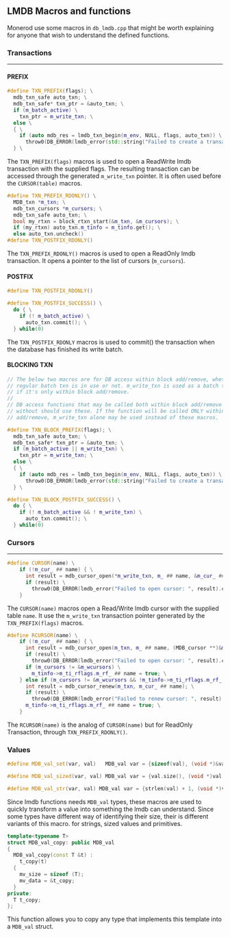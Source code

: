 ## LMDB Macros and functions

Monerod use some macros in `db_lmdb.cpp` that might be worth explaining for anyone that wish to understand the defined functions.

### Transactions
***

#### PREFIX

```cpp
#define TXN_PREFIX(flags); \
  mdb_txn_safe auto_txn; \
  mdb_txn_safe* txn_ptr = &auto_txn; \
  if (m_batch_active) \
    txn_ptr = m_write_txn; \
  else \
  { \
    if (auto mdb_res = lmdb_txn_begin(m_env, NULL, flags, auto_txn)) \
      throw0(DB_ERROR(lmdb_error(std::string("Failed to create a transaction for the db in ")+__FUNCTION__+": ", mdb_res).c_str())); \
  } \
```

The `TXN_PREFIX(flags)` macros is used to open a ReadWrite lmdb transaction with the supplied flags. The resulting transaction can be accessed through the generated `m_write_txn` pointer. It is often used before the `CURSOR(table)` macros.

```cpp
#define TXN_PREFIX_RDONLY() \
  MDB_txn *m_txn; \
  mdb_txn_cursors *m_cursors; \
  mdb_txn_safe auto_txn; \
  bool my_rtxn = block_rtxn_start(&m_txn, &m_cursors); \
  if (my_rtxn) auto_txn.m_tinfo = m_tinfo.get(); \
  else auto_txn.uncheck()
#define TXN_POSTFIX_RDONLY()
```

The `TXN_PREFIX_RDONLY()` macros is used to open a ReadOnly lmdb transaction. It opens a pointer to the list of cursors (`m_cursors`).

#### POSTFIX

```cpp
#define TXN_POSTFIX_RDONLY()

#define TXN_POSTFIX_SUCCESS() \
  do { \
    if (! m_batch_active) \
      auto_txn.commit(); \
  } while(0)
```

The `TXN_POSTFIX_RDONLY` macros is used to commit() the transaction when the database has finished its write batch.

#### BLOCKING TXN

```cpp
// The below two macros are for DB access within block add/remove, whether
// regular batch txn is in use or not. m_write_txn is used as a batch txn, even
// if it's only within block add/remove.
//
// DB access functions that may be called both within block add/remove and
// without should use these. If the function will be called ONLY within block
// add/remove, m_write_txn alone may be used instead of these macros.

#define TXN_BLOCK_PREFIX(flags); \
  mdb_txn_safe auto_txn; \
  mdb_txn_safe* txn_ptr = &auto_txn; \
  if (m_batch_active || m_write_txn) \
    txn_ptr = m_write_txn; \
  else \
  { \
    if (auto mdb_res = lmdb_txn_begin(m_env, NULL, flags, auto_txn)) \
      throw0(DB_ERROR(lmdb_error(std::string("Failed to create a transaction for the db in ")+__FUNCTION__+": ", mdb_res).c_str())); \
  } \

#define TXN_BLOCK_POSTFIX_SUCCESS() \
  do { \
    if (! m_batch_active && ! m_write_txn) \
      auto_txn.commit(); \
  } while(0)
```

### Cursors
***

```cpp
#define CURSOR(name) \
	if (!m_cur_ ## name) { \
	  int result = mdb_cursor_open(*m_write_txn, m_ ## name, &m_cur_ ## name); \
	  if (result) \
        throw0(DB_ERROR(lmdb_error("Failed to open cursor: ", result).c_str())); \
	}
```

The `CURSOR(name)` macros open a Read/Write lmdb cursor with the supplied table `name`. It use the `m_write_txn` transaction pointer generated by the `TXN_PREFIX(flags)` macros.

```cpp
#define RCURSOR(name) \
	if (!m_cur_ ## name) { \
	  int result = mdb_cursor_open(m_txn, m_ ## name, (MDB_cursor **)&m_cur_ ## name); \
	  if (result) \
        throw0(DB_ERROR(lmdb_error("Failed to open cursor: ", result).c_str())); \
	  if (m_cursors != &m_wcursors) \
	    m_tinfo->m_ti_rflags.m_rf_ ## name = true; \
	} else if (m_cursors != &m_wcursors && !m_tinfo->m_ti_rflags.m_rf_ ## name) { \
	  int result = mdb_cursor_renew(m_txn, m_cur_ ## name); \
      if (result) \
        throw0(DB_ERROR(lmdb_error("Failed to renew cursor: ", result).c_str())); \
	  m_tinfo->m_ti_rflags.m_rf_ ## name = true; \
	}
```

The `RCURSOR(name)` is the analog of `CURSOR(name)` but for ReadOnly Transaction, through `TXN_PREFIX_RDONLY()`.

### Values

```cpp
#define MDB_val_set(var, val)   MDB_val var = {sizeof(val), (void *)&val}

#define MDB_val_sized(var, val) MDB_val var = {val.size(), (void *)val.data()}

#define MDB_val_str(var, val) MDB_val var = {strlen(val) + 1, (void *)val}
```

Since lmdb functions needs `MDB_val` types, these macros are used to quickly transform a value into something the lmdb can understand. Since
some types have different way of identifying their size, their is different variants of this macro. for strings, sized values and primitives.

```cpp
template<typename T>
struct MDB_val_copy: public MDB_val
{
  MDB_val_copy(const T &t) :
    t_copy(t)
  {
    mv_size = sizeof (T);
    mv_data = &t_copy;
  }
private:
  T t_copy;
};
```
This function allows you to copy any type that implements this template into a `MDB_val` struct.